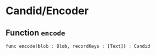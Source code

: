# Candid/Encoder

## Function `encode`
``` motoko no-repl
func encode(blob : Blob, recordKeys : [Text]) : Candid
```

